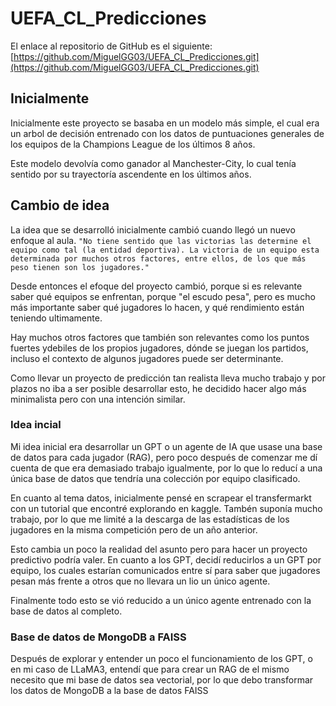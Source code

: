 # UEFA_CL_Predicciones

El enlace al repositorio de GitHub es el siguiente: [https://github.com/MiguelGG03/UEFA_CL_Predicciones.git](https://github.com/MiguelGG03/UEFA_CL_Predicciones.git)

## Inicialmente

Inicialmente este proyecto se basaba en un modelo más simple, el cual era un arbol de decisión entrenado con los datos de puntuaciones generales de los equipos de la Champions League de los últimos 8 años.

Este modelo devolvía como ganador al Manchester-City, lo cual tenía sentido por su trayectoría ascendente en los últimos años.

## Cambio de idea

La idea que se desarrolló inicialmente cambió cuando llegó un nuevo enfoque al aula. `"No tiene sentido que las victorias las determine el equipo como tal (la entidad deportiva). La victoria de un equipo esta determinada por muchos otros factores, entre ellos, de los que más peso tienen son los jugadores."`

Desde entonces el efoque del proyecto cambió, porque si es relevante saber qué equipos se enfrentan, porque "el escudo pesa", pero es mucho más importante saber qué jugadores lo hacen, y qué rendimiento están teniendo ultimamente.

Hay muchos otros factores que también son relevantes como los puntos fuertes ydebiles de los propios jugadores, dónde se juegan los partidos, incluso el contexto de algunos jugadores puede ser determinante.

Como llevar un proyecto de predicción tan realista lleva mucho trabajo y por plazos no iba a ser posible desarrollar esto, he decidido hacer algo más minimalista pero con una intención similar.

### Idea incial

Mi idea inicial era desarrollar un GPT o un agente de IA que usase una base de datos para cada jugador (RAG), pero poco después de comenzar me dí cuenta de que era demasiado trabajo igualmente, por lo que lo reducí a una única base de datos que tendría una colección por equipo clasificado.

En cuanto al tema datos, inicialmente pensé en scrapear el transfermarkt con un tutorial que encontré explorando en kaggle. Tambén suponía mucho trabajo, por lo que me limité a la descarga de las estadísticas de los jugadores en la misma competición pero de un año anterior.

Esto cambia un poco la realidad del asunto pero para hacer un proyecto predictivo podría valer. En cuanto a los GPT, decidí reducirlos a un GPT por equipo, los cuales estarían comunicados entre sí para saber que jugadores pesan más frente a otros  que no llevara un lio un único agente.

Finalmente todo esto se vió reducido a un único agente entrenado con la base de datos al completo.

### Base de datos de MongoDB a FAISS

Después de explorar y entender un poco el funcionamiento de los GPT, o en mi caso de LLaMA3, entendí que para crear un RAG de el mismo necesito que mi base de datos sea vectorial, por lo que debo transformar los datos de MongoDB a la base de datos FAISS
